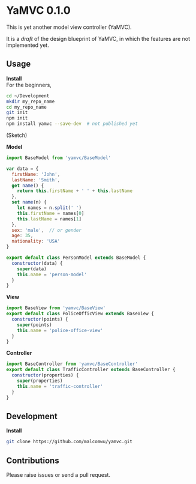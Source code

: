 # YaMVC 0.1.0
This is yet another model view controller (YaMVC).

It is a *draft* of the design blueprint of YaMVC, in which the features
are not implemented yet.

## Usage
**Install**<br>
For the beginners,
```sh
cd ~/Development
mkdir my_repo_name
cd my_repo_name
git init
npm init
npm install yamvc --save-dev  # not published yet
```

(Sketch)

**Model**
```js
import BaseModel from 'yamvc/BaseModel'

var data = {
  firstName: 'John',
  lastName: 'Smith',
  get name() {
    return this.firstName + ' ' + this.lastName
  },
  set name(n) {
    let names = n.split(' ')
    this.firstName = names[0]
    this.lastName = names[1]
  },
  sex: 'male',  // or gender
  age: 35,
  nationality: 'USA'
}

export default class PersonModel extends BaseModel {
  constructor(data) {
    super(data)
    this.name = 'person-model'
  }
}
```

**View**
```js
import BaseView from 'yamvc/BaseView'
export default class PoliceOfficView extends BaseView {
  constructor(points) {
    super(points)
    this.name = 'police-office-view'
  }
}
```

**Controller**
```js
import BaseController from 'yamvc/BaseController'
export default class TrafficController extends BaseController {
  constructor(properties) {
    super(properties)
    this.name = 'traffic-controller'
  }
}
```

## Development
**Install**
```sh
git clone https://github.com/malcomwu/yamvc.git
```

## Contributions
Please raise issues or send a pull request.
